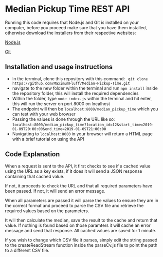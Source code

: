 # Median Pickup Time REST API

Running this code requires that Node.js and Git is installed on your computer, before you proceed make sure that you have them installed, otherwise download the installers from their respective websites:

[Node.js]('https://nodejs.org/en/download/')

[Git]('https://git-scm.com/downloads')



## Installation and usage instructions
- In the terminal, clone this repository with this command: ` git clone https://github.com/MaximumFluff/Median-Pickup-Time.git`
- navigate to the new folder within the terminal and run ` npm install ` inside the repository folder, this will install the required dependencies
- Within the folder, type ` node index.js ` within the terminal and hit enter, this will run the server on port 8000 on localhost
- The endpoint will then be ` localhost:8000/median_pickup_time ` which you can test with your web browser
- Passing the values is done through the URL like so: ` localhost:8000/median_pickup_time?location_id=12&start_time=2019-01-09T20:00:00&end_time=2019-01-09T21:00:00 `
- Navigating to ` localhost:8000 ` in your browser will return a HTML page with a brief tutorial on using the API

## Code Explanation
When a request is sent to the API, it first checks to see if a cached value using the URL as a key exists, if it does it will send a JSON response containing that cached value.

If not, it proceeds to check the URL and that all required parameters have been passed. If not, it will send an error message.

When all parameters are passed it will parse the values to ensure they are in the correct format and proceed to parse the CSV file and retrieve the required values based on the parameters.

It will then calculate the median, save the result to the cache and return that value. If nothing is found based on those paramters it will cache an error message and send that response. All cached values are saved for 1 minute.

If you wish to change which CSV file it parses, simply edit the string passed to the createReadStream function inside the parseCv.js file to point the path to a different CSV file.